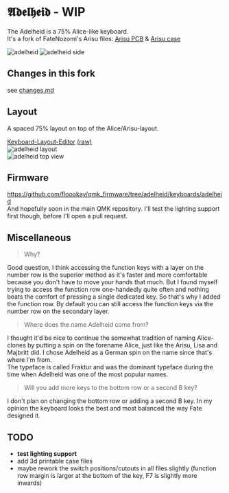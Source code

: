 # 𝕬𝖉𝖊𝖑𝖍𝖊𝖎𝖉 - WIP

The Adelheid is a 75% Alice-like keyboard.  
It's a fork of FateNozomi's Arisu files: [Arisu PCB](https://github.com/FateNozomi/arisu-pcb) &amp; [Arisu case](https://github.com/FateNozomi/arisu-case)

![adelheid](https://raw.githubusercontent.com/floookay/img/master/adelheid/adelheid.jpg)
![adelheid side](https://raw.githubusercontent.com/floookay/img/master/adelheid/total/side_shadow.jpg)

## Changes in this fork

see [changes.md](./changes.md)

## Layout

A spaced 75% layout on top of the Alice/Arisu-layout.

[Keyboard-Layout-Editor](http://www.keyboard-layout-editor.com/#/gists/4262535adb5ac81a913edbebc4de8226) [(raw)](https://gist.github.com/floookay/4262535adb5ac81a913edbebc4de8226)  
![adelheid layout](https://raw.githubusercontent.com/floookay/img/master/adelheid/layout.png)  
![adelheid top view](https://raw.githubusercontent.com/floookay/img/master/adelheid/top_view.jpg)

## Firmware

<https://github.com/floookay/qmk_firmware/tree/adelheid/keyboards/adelheid>  
And hopefully soon in the main QMK repository. I'll test the lighting support first though, before I'll open a pull request.

## Miscellaneous

> Why?

Good question, I think accessing the function keys with a layer on the number row is the superior method as it's faster and more comfortable because you don't have to move your hands that much. But I found myself trying to access the function row one-handedly quite often and nothing beats the comfort of pressing a single dedicated key. So that's why I added the function row. By default you can still access the function keys via the number row on the secondary layer.  

> Where does the name Adelheid come from?

I thought it'd be nice to continue the somewhat tradition of naming Alice-clones by putting a spin on the forename Alice, just like the Arisu, Lisa and Majbritt did. I chose Adelheid as a German spin on the name since that's where I'm from.  
The typeface is called Fraktur and was the dominant typeface during the time when Adelheid was one of the most popular names.

> Will you add more keys to the bottom row or a second B key?

I don't plan on changing the bottom row or adding a second B key. In my opinion the keyboard looks the best and most balanced the way Fate designed it.

## TODO

- **test lighting support**
- add 3d printable case files
- maybe rework the switch positions/cutouts in all files slightly (function row margin is larger at the bottom of the key, F7 is slightly more inwards)
